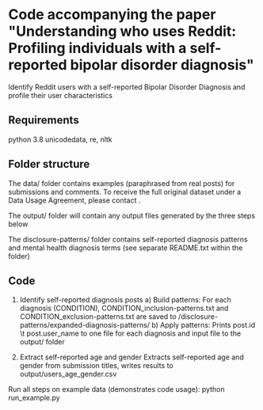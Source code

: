 # Code accompanying the paper "Understanding who uses Reddit: Profiling individuals with a self-reported bipolar disorder diagnosis"

Identify Reddit users with a self-reported Bipolar Disorder Diagnosis and profile their user characteristics

## Requirements
python 3.8 unicodedata, re, nltk

## Folder structure
The data/ folder contains examples (paraphrased from real posts) for submissions and comments.
To receive the full original dataset under a Data Usage Agreement, please contact <email address anonymised for blind review>.

The output/ folder will contain any output files generated by the three steps below

The disclosure-patterns/ folder contains self-reported diagnosis patterns and mental health diagnosis terms (see separate README.txt within the folder)

## Code

1) Identify self-reported diagnosis posts
a) Build patterns:
For each diagnosis (CONDITION), CONDITION_inclusion-patterns.txt and CONDITION_exclusion-patterns.txt
are saved to /disclosure-patterns/expanded-diagnosis-patterns/
b) Apply patterns:
Prints post.id \t post.user_name to one file for each diagnosis and input file to the output/ folder

2) Extract self-reported age and gender
Extracts self-reported age and gender from submission titles, writes results to output/users_age_gender.csv

Run all steps on example data (demonstrates code usage):
python run_example.py

